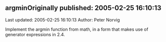 ## argminOriginally published: 2005-02-25 16:10:13 
Last updated: 2005-02-25 16:10:13 
Author: Peter Norvig 
 
Implement the argmin function from math, in a form that makes use of generator expressions in 2.4.